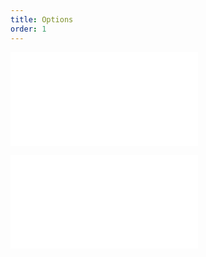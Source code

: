 ```yaml
---
title: Options
order: 1
---
```


<embed src="@/docs/api/common/style.md"></embed>


<embed src="@/docs/api/common/layer/options.zh.md"></embed>
